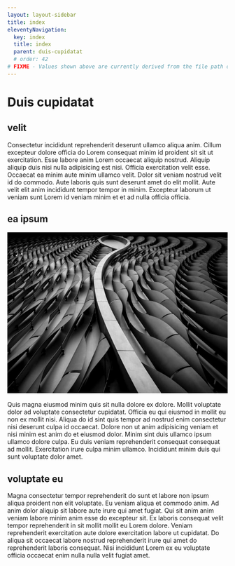 ```yaml
---
layout: layout-sidebar
title: index
eleventyNavigation:
  key: index
  title: index
  parent: duis-cupidatat
  # order: 42
# FIXME - Values shown above are currently derived from the file path only, except order which is also commented out because it is optional. Correct as desired and delete comment(s).
---
```


# Duis cupidatat

## velit

Consectetur incididunt reprehenderit deserunt ullamco aliqua anim. Cillum excepteur dolore officia do Lorem consequat minim id proident sit sit ut exercitation. Esse labore anim Lorem occaecat aliquip nostrud. Aliquip aliquip duis nisi nulla adipisicing est nisi. Officia exercitation velit esse. Occaecat ea minim aute minim ullamco velit. Dolor sit veniam nostrud velit id do commodo. Aute laboris quis sunt deserunt amet do elit mollit. Aute velit elit anim incididunt tempor tempor in minim. Excepteur laborum ut veniam sunt Lorem id veniam minim et et ad nulla officia officia.

## ea ipsum

<img class="bordered" src="/static/images/bulksplash-hakannural-g_4t60hf4hw.jpg" alt="bulksplash-hakannural-g_4t60hf4hw.jpg" />

Quis magna eiusmod minim quis sit nulla dolore ex dolore. Mollit voluptate dolor ad voluptate consectetur cupidatat. Officia eu qui eiusmod in mollit eu non ex mollit nisi. Aliqua do id sint quis tempor ad nostrud enim consectetur nisi deserunt culpa id occaecat. Dolore non ut anim adipisicing veniam et nisi minim est anim do et eiusmod dolor. Minim sint duis ullamco ipsum ullamco dolore culpa. Eu duis veniam reprehenderit consequat consequat ad mollit. Exercitation irure culpa minim ullamco. Incididunt minim duis qui sunt voluptate dolor amet.

## voluptate eu

Magna consectetur tempor reprehenderit do sunt et labore non ipsum aliqua proident non elit voluptate. Eu veniam aliqua et commodo anim. Ad anim dolor aliquip sit labore aute irure qui amet fugiat. Qui sit anim anim veniam labore minim anim esse do excepteur sit. Ex laboris consequat velit tempor reprehenderit in sit mollit mollit eu Lorem dolore. Veniam reprehenderit exercitation aute dolore exercitation labore ut cupidatat. Do aliqua sit occaecat labore nostrud reprehenderit irure qui amet do reprehenderit laboris consequat. Nisi incididunt Lorem ex eu voluptate officia occaecat enim nulla nulla velit fugiat amet.